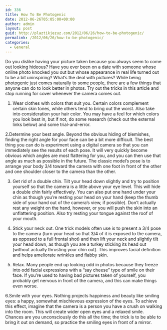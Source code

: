 ```yaml
---
id: 336
title: How To Be Photogenic
date: 2012-06-26T05:05:00+00:00
author: admin
layout: post
guid: http://plaztikjezuz.com/2012/06/26/how-to-be-photogenic/
permalink: /2012/06/26/how-to-be-photogenic/
categories:
  - General
---
```

Do you dislike having your picture taken because you always seem to come out looking hideous? Have you ever been on a date with someone whose online photo knocked you out but whose appearance in real life turned out to be a bit uninspiring? What&#8217;s the deal with pictures? While being photogenic just comes naturally to some people, there are a few things that anyone can do to look better in photos. Try out the tricks in this article and stop running for cover whenever the camera comes out.

1. Wear clothes with colors that suit you. Certain colors complement certain skin tones, while others tend to bring out the worst. Also take into consideration your hair color. You may have a feel for which colors you look best in, but if not, do some research (check out the external links below) and some trial-and-error.

2.Determine your best angle. Beyond the obvious hiding of blemishes, finding the right angle for your face can be a bit more difficult. The best thing you can do is experiment using a digital camera so that you can immediately see the results of each pose. It will very quickly become obvious which angles are most flattering for you, and you can then use that angle as much as possible in the future. The classic model&#8217;s pose is to arrange your body 3/4 toward the camera with one foot in front of the other and one shoulder closer to the camera than the other.

3. Get rid of a double chin. Tilt your head down slightly and try to position yourself so that the camera is a little above your eye level. This will hide a double chin fairly effectively. You can also put one hand under your chin as though you&#8217;re resting your head on your hand (keep the thumb side of your hand out of the camera&#8217;s view, if possible). Don&#8217;t actually rest any weight on the hand, however, or you will push the skin into an unflattering position. Also try resting your tongue against the roof of your mouth.

4. Stick your neck out. One trick models often use is to present a 3/4 pose to the camera (turn your head so that 3/4 of it is exposed to the camera, as opposed to a full frontal shot) and then lift your neck and slightly tilt your head down, as though you are a turkey sticking its head out (without actually thrusting your chin out). This improves facial definition and helps ameliorate wrinkles and flabby skin.

5. Relax. Many people end up looking odd in photos because they freeze into odd facial expressions with a &#8220;say cheese&#8221; type of smile on their face. If you&#8217;re used to having bad pictures taken of yourself, you probably get nervous in front of the camera, and this can make things even worse.

6.Smile with your eyes. Nothing projects happiness and beauty like smiling eyes: a happy, somewhat mischievous expression of the eyes. To achieve this effect, imagine that the camera is a person you have a crush on walking into the room. This will create wider open eyes and a relaxed smile. Chances are you unconsciously do this all the time; the trick is to be able to bring it out on demand, so practice the smiling eyes in front of a mirror.